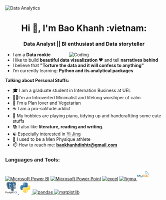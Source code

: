 <img align="Center" alt="Data Analytics" height="300" width="1000" src=https://user-images.githubusercontent.com/100661121/233310402-2803fdbd-50f5-435f-85e3-05518f0f842d.jpg>

<h1 align="center">Hi 👋, I'm Bao Khanh :vietnam:</h1>
<h3 align="center"> Data Analyst || BI enthusiast and Data storyteller </h3>
<img align="right" alt="Coding" width="300" src=https://user-images.githubusercontent.com/100661121/233270755-e4198ab4-9f05-4518-8181-819899668168.png>


- I am a **Data rookie**
- I like to build  **beautiful data visualization ❤️** and tell **narratives behind**
- I believe that **"Torture the data and it will confess to anything"**
- I’m currently learning: **Python and its analytical packages**


**Talking about Personal Stuffs:**

- :mortar_board: I am a graduate student in Internation Business at UEL
- :ok_man:I'm an Introverted Minimalist and lifelong worshiper of calm
- 🌱 I'm a Plan lover and Vegetarian
- :coffee: I am a pro-solitude addict
- :yellow_heart: My hobbies are playing piano, tidying up and handcraftting some cute stuffs
- :books: I also like **literature, reading and writing.** 
- :yin_yang: Especially interested in [Yi Jing](https://en.wikipedia.org/wiki/I_Ching)
- :muscle: I used to be a Men Physique athlete
- 📫 How to reach me: **baokhanhdinhtr@gmail.com** 


<h3 align="left">Languages and Tools:</h3>
</a> <a href="https://powerbi.microsoft.com/en/" target="_blank" rel="noreferrer"> <img src="https://upload.wikimedia.org/wikipedia/commons/thumb/c/cf/New_Power_BI_Logo.svg/600px-New_Power_BI_Logo.svg.png?20210102182532" alt="Microsoft Power BI" width="40" height="40"/></a></a> <a href="https://www.microsoft.com/en-us/microsoft-365/powerpoint" target="_blank" rel="noreferrer"> <img src="https://upload.wikimedia.org/wikipedia/commons/3/3b/Microsoft_PowerPoint_Logo.png" alt="Microsoft Power Point" width="40" height="40"/></a> <a href="https://www.microsoft.com/en-us/microsoft-365/excel" target="_blank" rel="noreferrer"> <img src="https://upload.wikimedia.org/wikipedia/commons/thumb/3/34/Microsoft_Office_Excel_%282019%E2%80%93present%29.svg/2203px-Microsoft_Office_Excel_%282019%E2%80%93present%29.svg.png" alt="excel" width="40" height="40"/></a> <a href="https://www.canva.com/" target="_blank" rel="noreferrer"> <img src="https://www.vectorlogo.zone/logos/canva/canva-icon.svg" alt="figma" width="40" height="40"/>  </a> <a href="https://www.mysql.com/" target="_blank" rel="noreferrer"> <img src="https://raw.githubusercontent.com/devicons/devicon/master/icons/mysql/mysql-original-wordmark.svg" alt="mysql" width="40" height="40"/> </a> <a href="https://www.postgresql.org" target="_blank" rel="noreferrer"> <img src="https://raw.githubusercontent.com/devicons/devicon/master/icons/postgresql/postgresql-original-wordmark.svg" alt="postgresql" width="40" height="40"/> </a> <a href="https://www.python.org" target="_blank" rel="noreferrer"> <img src="https://raw.githubusercontent.com/devicons/devicon/master/icons/python/python-original.svg" alt="python" width="40" height="40"/>
</a> <a href="https://pandas.pydata.org/" target="_blank" rel="noreferrer"> <img src="https://numfocus.org/wp-content/uploads/2016/07/pandas-logo-300.png" alt="pandas" width="40" height="40"/> </a> <a href="https://matplotlib.org/" target="_blank" rel="noreferrer"> <img src="https://matplotlib.org/_static/logo_light.svg" alt="matplotlib" width="40" height="40"/>
